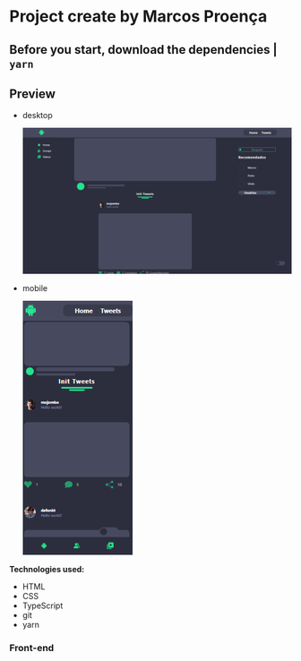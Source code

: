 # Project create by Marcos Proença

## Before you start, download the dependencies | **`yarn`**

## Preview

-   desktop

    ![layout-desktop](./public/Assets/img/layout-desktop.png)

-   mobile


    ![layout-mobile](./public/Assets/img/layout-mobile.png)

**Technologies used:**

-   HTML
-   CSS
-   TypeScript
-   git
-   yarn

### Front-end
